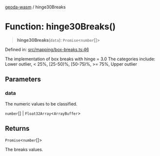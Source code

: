 [geoda-wasm](../globals.md) / hinge30Breaks

# Function: hinge30Breaks()

> **hinge30Breaks**(`data`): `Promise`\<`number`[]\>

Defined in: [src/mapping/box-breaks.ts:46](https://github.com/GeoDaCenter/geoda-lib/blob/92ce80b2e81e5a6276ad0890a9a8fe638734b201/src/js/src/mapping/box-breaks.ts#L46)

The implementation of box breaks with hinge = 3.0
The categories include: Lower outlier, < 25%, [25-50)%, [50-75)%, >= 75%, Upper outlier

## Parameters

### data

The numeric values to be classified.

`number`[] | `Float32Array`\<`ArrayBuffer`\>

## Returns

`Promise`\<`number`[]\>

The breaks values.
